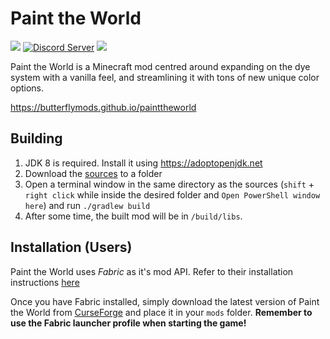 # Paint the World

[![](https://img.shields.io/badge/api-fabric-orange.svg?style=flat-square)](https://www.curseforge.com/minecraft/mc-mods/fabric-api/files)
[![Discord Server](https://img.shields.io/discord/264223497885188096.svg?color=blueviolet&style=flat-square)](https://discord.gg/hnVwA9W)
[![](https://img.shields.io/github/v/release/butterflymods/painttheworld?include_prereleases&style=flat-square)](https://github.com/butterflymods/painttheworld/releases)

Paint the World is a Minecraft mod centred around expanding on the dye system with a vanilla feel, and streamlining it with tons of new unique color options.

https://butterflymods.github.io/painttheworld

## Building
1. JDK 8 is required. Install it using https://adoptopenjdk.net
2. Download the [sources]() to a folder
2. Open a terminal window in the same directory as the sources (`shift` + `right click` while inside the desired folder and `Open PowerShell window here`) and run `./gradlew build`
3. After some time, the built mod will be in `/build/libs`.

## Installation (Users)
Paint the World uses *Fabric* as it's mod API. Refer to their installation instructions [here](https://fabricmc.net#installation)

Once you have Fabric installed, simply download the latest version of Paint the World from [CurseForge](https://curseforge.com/minecraft/mc-mods/painttheworld/files) and place it in your `mods` folder.
**Remember to use the Fabric launcher profile when starting the game!**
